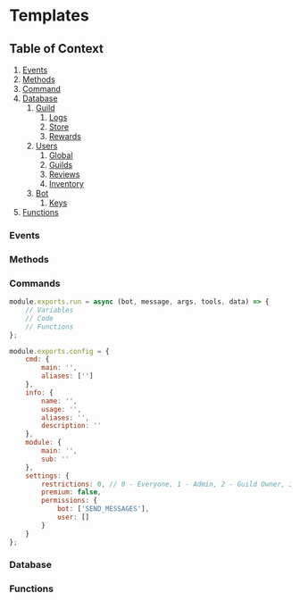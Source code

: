 # Templates

## Table of Context

1. [Events](#eventTemp)
2. [Methods](#methodTemp)
3. [Command](#cmdTemp)
4. [Database](#dataTemp)
   1. [Guild](#)
      1. [Logs](#)
      2. [Store](#)
      3. [Rewards](#)
   2. [Users](#)
      1. [Global](#)
      2. [Guilds](#)
      3. [Reviews](#)
      4. [Inventory](#)
   3. [Bot](#)
      1. [Keys](#)
5. [Functions](#funcTemp)

### Events <a name="eventTemp"></a>

### Methods <a name="methodTemp"></a>

### Commands <a name="cmdTemp"></a>

```js
module.exports.run = async (bot, message, args, tools, data) => {
	// Variables
	// Code
	// Functions
};

module.exports.config = {
	cmd: {
		main: '',
		aliases: ['']
	},
	info: {
		name: '',
		usage: '',
		aliases: '',
		description: ''
	},
	module: {
		main: '',
		sub: ''
	},
	settings: {
		restrictions: 0, // 0 - Everyone, 1 - Admin, 2 - Guild Owner, 3 - Dev Team
		premium: false,
		permissions: {
			bot: ['SEND_MESSAGES'],
			user: []
		}
	}
};
```

### Database <a name="dataTemp"></a>

### Functions <a name="funcTemp"></a>
